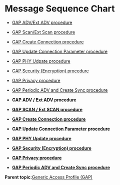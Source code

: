 # Message Sequence Chart

-   [GAP ADV/Ext ADV procedure](GUID-ECA6FE2B-F190-4B83-BE71-3C1EBE08DC1A.md)
-   [GAP Scan/Ext Scan procedure](GUID-BD042650-0A67-4402-BDEA-43D6E4962FDB.md)
-   [GAP Create Connection procedure](GUID-A44D9007-0B8F-4EB5-9AA0-AAD18B6B6704.md)
-   [GAP Update Connection Parameter procedure](GUID-2358CD76-71AC-4697-BC54-9673C26DBEF8.md)
-   [GAP PHY Udpate procedure](GUID-DA1AC6A0-7739-4BD3-8CE3-23E6CC382B94.md)
-   [GAP Security \(Encryption\) procedure](GUID-49D2E598-1686-4A82-928F-D04F7CE72849.md)
-   [GAP Privacy procedure](GUID-0E8E9443-0EF6-4645-9E49-039D00DAFDD0.md)
-   [GAP Periodic ADV and Create Sync procedure](GUID-F748B948-289B-40C4-92B8-CA3C55249D4D.md)

-   **[GAP ADV / Ext ADV procedure](GUID-ECA6FE2B-F190-4B83-BE71-3C1EBE08DC1A.md)**  

-   **[GAP SCAN / Ext SCAN procedure](GUID-BD042650-0A67-4402-BDEA-43D6E4962FDB.md)**  

-   **[GAP Create Connection procedure](GUID-A44D9007-0B8F-4EB5-9AA0-AAD18B6B6704.md)**  

-   **[GAP Update Connection Parameter procedure](GUID-2358CD76-71AC-4697-BC54-9673C26DBEF8.md)**  

-   **[GAP PHY Update procedure](GUID-DA1AC6A0-7739-4BD3-8CE3-23E6CC382B94.md)**  

-   **[GAP Security \(Encryption\) procedure](GUID-49D2E598-1686-4A82-928F-D04F7CE72849.md)**  

-   **[GAP Privacy procedure](GUID-0E8E9443-0EF6-4645-9E49-039D00DAFDD0.md)**  

-   **[GAP Periodic ADV and Create Sync procedure](GUID-F748B948-289B-40C4-92B8-CA3C55249D4D.md)**  


**Parent topic:**[Generic Access Profile \(GAP\)](GUID-803DA8F9-04B4-421C-98AD-A68481F6AAF3.md)

